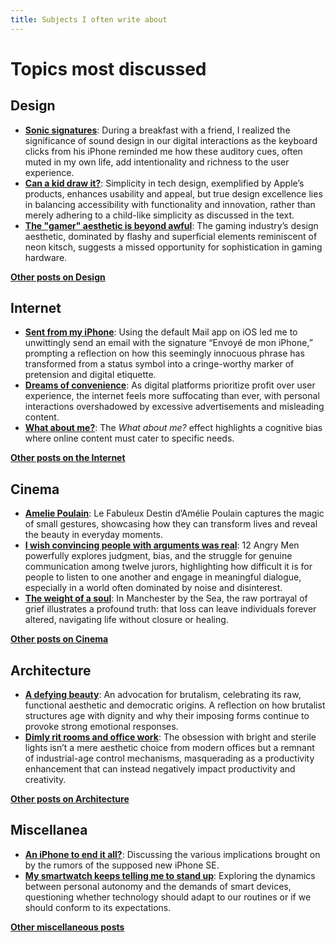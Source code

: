 ```yaml
---
title: Subjects I often write about
---
```

# Topics most discussed

## Design
- **[Sonic signatures](asonicsignature)**: During a breakfast with a friend, I realized the significance of sound design in our digital interactions as the keyboard clicks from his iPhone reminded me how these auditory cues, often muted in my own life, add intentionality and richness to the user experience.
- **[Can a kid draw it?](canakiddrawit)**: Simplicity in tech design, exemplified by Apple’s products, enhances usability and appeal, but true design excellence lies in balancing accessibility with functionality and innovation, rather than merely adhering to a child-like simplicity as discussed in the text.
- **[The "gamer" aesthetic is beyond awful](gamer)**: The gaming industry’s design aesthetic, dominated by flashy and superficial elements reminiscent of neon kitsch, suggests a missed opportunity for sophistication in gaming hardware.

**[Other posts on Design](tags/design)**

## Internet
- **[Sent from my iPhone](sentmyfromiphone)**: Using the default Mail app on iOS led me to unwittingly send an email with the signature “Envoyé de mon iPhone,” prompting a reflection on how this seemingly innocuous phrase has transformed from a status symbol into a cringe-worthy marker of pretension and digital etiquette.
- **[Dreams of convenience](dreamsofconvenience)**: As digital platforms prioritize profit over user experience, the internet feels more suffocating than ever, with personal interactions overshadowed by excessive advertisements and misleading content.
- **[What about me?](whataboutme)**: The <i>What about me?</i> effect highlights a cognitive bias where online content must cater to specific needs.

**[Other posts on the Internet](tags/internet)**

## Cinema
- **[Amelie Poulain](amelie)**: Le Fabuleux Destin d’Amélie Poulain captures the magic of small gestures, showcasing how they can transform lives and reveal the beauty in everyday moments.
- **[I wish convincing people with arguments was real](arguments)**: 12 Angry Men powerfully explores judgment, bias, and the struggle for genuine communication among twelve jurors, highlighting how difficult it is for people to listen to one another and engage in meaningful dialogue, especially in a world often dominated by noise and disinterest.
- **[The weight of a soul](manchester)**: In Manchester by the Sea, the raw portrayal of grief illustrates a profound truth: that loss can leave individuals forever altered, navigating life without closure or healing.

**[Other posts on Cinema](tags/cinema)**

## Architecture
- **[A defying beauty](brutalism)**: An advocation for brutalism, celebrating its raw, functional aesthetic and democratic origins. A reflection on how brutalist structures age with dignity and why their imposing forms continue to provoke strong emotional responses.
- **[Dimly rit rooms and office work](officelights)**: The obsession with bright and sterile lights isn’t a mere aesthetic choice from modern offices but a remnant of industrial-age control mechanisms, masquerading as a productivity enhancement that can instead negatively impact productivity and creativity.

**[Other posts on Architecture](tags/architecture)**


## Miscellanea
- **[An iPhone to end it all?](newiphonese)**: Discussing the various implications brought on by the rumors of the supposed new iPhone SE.
- **[My smartwatch keeps telling me to stand up](smartwatch)**: Exploring the dynamics between personal autonomy and the demands of smart devices, questioning whether technology should adapt to our routines or if we should conform to its expectations.

**[Other miscellaneous posts](tags/others)**
